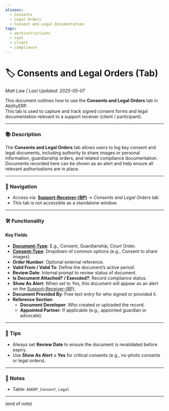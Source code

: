 ```yaml
---
aliases:
  - Consents
  - Legal Orders
  - Consent and Legal Documentation
tags:
  - workinstructions
  - tool
  - client
  - compliance
---
```


# 🏷️ Consents and Legal Orders (Tab)

*Matt Law | Last Updated: 2025-05-07*

This document outlines how to use the **Consents and Legal Orders** tab in AbilityERP.  
This tab is used to capture and track signed consent forms and legal documentation relevant to a support receiver (client / participant).

---

### 📚 Description
The **Consents and Legal Orders** tab allows users to log key consent and legal documents, including authority to share images or personal information, guardianship orders, and related compliance documentation.  
Documents recorded here can be shown as an alert and help ensure all relevant authorisations are in place.

---

### 🧭 Navigation
- Access via: **[Support-Receiver-(BP)](Support-Receiver-(BP).md)** → *Consents and Legal Orders* tab  
- This tab is not accessible as a standalone window.

---

### 🛠️ Functionality

#### Key Fields
- **[Document-Type](Document-Type.md)**: E.g., Consent, Guardianship, Court Order.
- **[Consent-Type](Consent-Type.md)**: Dropdown of common options (e.g., Consent to share images).
- **Order Number**: Optional external reference.
- **Valid From / Valid To**: Define the document’s active period.
- **Review Date**: Internal prompt to review status of document.
- **Is Document Attached? / Executed?**: Record compliance status.
- **Show As Alert**: When set to *Yes*, this document will appear as an alert on the [Support-Receiver-(BP)](Support-Receiver-(BP).md).
- **Document Provided By**: Free text entry for who signed or provided it.
- **Reference Section**:
  - **Document Developer**: Who created or uploaded the record.
  - **Appointed Partner**: If applicable (e.g., appointed guardian or advocate).

---

### 🎯 Tips
- Always set **Review Date** to ensure the document is revalidated before expiry.
- Use **Show As Alert = Yes** for critical consents (e.g., no-photo consents or legal orders).

---

### 📝 Notes
- Table: `AbERP_Consent_Legal`

---
(end of note)
